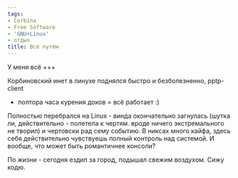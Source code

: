 ```yaml
---
tags:
- Corbina
- Free Software
- 'GNU+Linux'
- отдых
title: Всё путём
---
```


У меня всё +++

Корбиновский инет в линухе поднялся быстро и безболезненно, pptp-client
+ полтора часа курения доков = всё работает :)

Полностью перебрался на Linux - винда окончательно загнулась (шутка ли,
действительно - полетела к чертям. вроде ничего экстремального не
творил) и чертовски рад сему событию. В никсах много кайфа, здесь себя
действительно чувствуешь полный контроль над системой. И вообще, что
может быть романтичнее консоли?

По жизни - сегодня ездил за город, подышал свежим воздухом. Сижу кодю.
